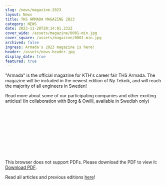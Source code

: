 ```yaml
---
slug: /news/magazine-2023
layout: News
title: THS ARMADA MAGAZINE 2023
category: NEWS
date: 2023-11-20T20:14:01.231Z
cover_wide: /assets/magazine/0001-min.jpg
cover_square: /assets/magazine/0001-min.jpg
archived: false
ingress: Armada's 2023 magazine is here!
header: /assets/news-header.jpg
display_date: true
featured: true
---
```


"Armada" is the official magazine for KTH's career fair THS Armada. The magazine will be included in the newest edition of Ny Teknik, and will reach the majority of all engineers in Sweden!

Read more about some of our participating companies and other exciting articles! (In collaboration with Borg & Owilli, available in Swedish only)

<object data="/assets/magazine/Armada_Magazine_2023.pdf" type="application/pdf" height="500px" width="100%">
    <embed src="/assets/magazine/Armada_Magazine_2023.pdf">
        <p>This browser does not support PDFs. Please download the PDF to view it: <a href="/assets/magazine/Armada_Magazine_2023.pdf">Download PDF</a>.</p>
    </embed>
</object>

Read all articles and previous editions [here](https://armada.businesstories.se/)!
